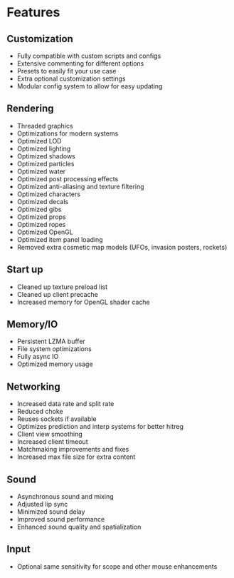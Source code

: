 # Features

## Customization
* Fully compatible with custom scripts and configs
* Extensive commenting for different options
* Presets to easily fit your use case
* Extra optional customization settings
* Modular config system to allow for easy updating

## Rendering
* Threaded graphics
* Optimizations for modern systems
* Optimized LOD
* Optimized lighting
* Optimized shadows
* Optimized particles
* Optimized water
* Optimized post processing effects
* Optimized anti-aliasing and texture filtering
* Optimized characters
* Optimized decals
* Optimized gibs
* Optimized props
* Optimized ropes
* Optimized OpenGL
* Optimized item panel loading
* Removed extra cosmetic map models (UFOs, invasion posters, rockets)

## Start up
* Cleaned up texture preload list
* Cleaned up client precache
* Increased memory for OpenGL shader cache

## Memory/IO
* Persistent LZMA buffer
* File system optimizations
* Fully async IO
* Optimized memory usage

## Networking
* Increased data rate and split rate
* Reduced choke
* Reuses sockets if available
* Optimizes prediction and interp systems for better hitreg
* Client view smoothing
* Increased client timeout
* Matchmaking improvements and fixes
* Increased max file size for extra content

## Sound
* Asynchronous sound and mixing
* Adjusted lip sync
* Minimized sound delay
* Improved sound performance
* Enhanced sound quality and spatialization

## Input
* Optional same sensitivity for scope and other mouse enhancements
